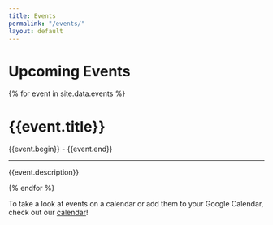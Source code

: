 ```yaml
---
title: Events
permalink: "/events/"
layout: default
---
```


<script>
  // call function with variables timestamp1 and timestamp2 in call
  function timedifference(timestamp1, timestamp2) {
    // redefine the variables
    timestamp1 = new Date(parseInt(timestamp1));
    timestamp2 = new Date(parseInt(timestamp2));

    let difference = timestamp2.getTime() - timestamp1.getTime();

    difference = Math.floor(difference / 1000 / 60); // Minutes

    return difference;
  }
</script>

<h1>Upcoming Events</h1>

<div class="cardholder">
  
{% for event in site.data.events %}
  
  <div class="card">
    <span class="time"></span>
    <h1>{{event.title}}</h1>
    <span>{{event.begin}} - {{event.end}}</span>
    <hr>
    <p>{{event.description}}</p>
  </div>
  
  <script>
    var date = document.querySelectorAll(".time");
    date = date[date.length-1];
    date.innerText = "Loading...";
    var startdifference = timedifference(new Date(Date("{{event.begin}}")).getTime(), Date.now());
    var enddifference = timedifference(new Date(Date("{{event.end}}")).getTime(), Date.now());
    console.log(new Date(Date("{{event.begin}}")).getTime() - Date.now());
  
    if (startdifference > 0) {
      date.innerText = "Event Upcoming";
    } else if (startdifference <= 0 && enddifference > 0) {
      date.innerText = "Event Ongoing";
    } else {
      date.innerText = "Event Over";
    }
  </script>

{% endfor %}
</div>

<p>To take a look at events on a calendar or add them to your Google Calendar, check out our <a href="https://bookerycommunity.com/calendar/">calendar</a>!</p>
